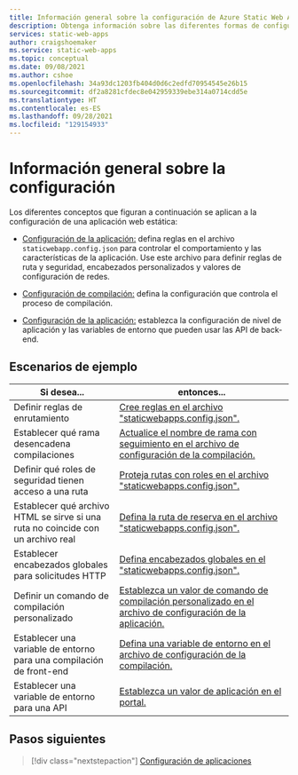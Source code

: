 ```yaml
---
title: Información general sobre la configuración de Azure Static Web Apps
description: Obtenga información sobre las diferentes formas de configurar Azure Static Web Apps.
services: static-web-apps
author: craigshoemaker
ms.service: static-web-apps
ms.topic: conceptual
ms.date: 09/08/2021
ms.author: cshoe
ms.openlocfilehash: 34a93dc1203fb404d0d6c2edfd70954545e26b15
ms.sourcegitcommit: df2a8281cfdec8e042959339ebe314a0714cdd5e
ms.translationtype: HT
ms.contentlocale: es-ES
ms.lasthandoff: 09/28/2021
ms.locfileid: "129154933"
---
```

# <a name="configuration-overview"></a>Información general sobre la configuración

Los diferentes conceptos que figuran a continuación se aplican a la configuración de una aplicación web estática:

- [Configuración de la aplicación:](./configuration.md) defina reglas en el archivo `staticwebapp.config.json` para controlar el comportamiento y las características de la aplicación. Use este archivo para definir reglas de ruta y seguridad, encabezados personalizados y valores de configuración de redes.

- [Configuración de compilación:](./build-configuration.md) defina la configuración que controla el proceso de compilación.

- [Configuración de la aplicación:](./application-settings.md) establezca la configuración de nivel de aplicación y las variables de entorno que pueden usar las API de back-end.

## <a name="example-scenarios"></a>Escenarios de ejemplo

| Si desea... | entonces... |
|---|---|
| Definir reglas de enrutamiento | [Cree reglas en el archivo "staticwebapps.config.json".](./configuration.md) |
| Establecer qué rama desencadena compilaciones | [Actualice el nombre de rama con seguimiento en el archivo de configuración de la compilación.](./build-configuration.md)  |
| Definir qué roles de seguridad tienen acceso a una ruta | [Proteja rutas con roles en el archivo "staticwebapps.config.json".](./configuration.md#securing-routes-with-roles) |
| Establecer qué archivo HTML se sirve si una ruta no coincide con un archivo real | [Defina la ruta de reserva en el archivo "staticwebapps.config.json".](./configuration.md#fallback-routes) |
| Establecer encabezados globales para solicitudes HTTP | [Defina encabezados globales en el "staticwebapps.config.json".](./configuration.md#global-headers)|
| Definir un comando de compilación personalizado | [Establezca un valor de comando de compilación personalizado en el archivo de configuración de la aplicación.](./build-configuration.md) |
| Establecer una variable de entorno para una compilación de front-end | [Defina una variable de entorno en el archivo de configuración de la compilación.](./build-configuration.md#environment-variables) |
| Establecer una variable de entorno para una API | [Establezca un valor de aplicación en el portal.](./application-settings.md) |

## <a name="next-steps"></a>Pasos siguientes

> [!div class="nextstepaction"]
> [Configuración de aplicaciones](configuration.md)
